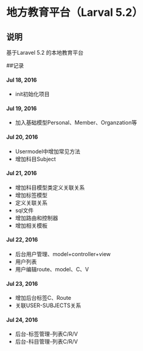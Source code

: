 # 地方教育平台（Larval 5.2）

## 说明

基于Laravel 5.2 的本地教育平台

##记录

#### Jul 18, 2016 
- init初始化项目

#### Jul 19, 2016 
- 加入基础模型Personal、Member、Organzation等

#### Jul 20, 2016
- Usermodel中增加常见方法
- 增加科目Subject

#### Jul 21, 2016
- 增加科目模型类定义关联关系
- 增加标签模型
- 定义关联关系
- sql文件
- 增加路由和控制器
- 增加相关模板

#### Jul 22, 2016
- 后台用户管理、model+controller+view
- 用户列表
- 用户编辑route、model、C、V

#### Jul 23, 2016
- 增加后台标签C、Route
- 关联USER-SUBJECTS关系

#### Jul 24, 2016
- 后台-标签管理-列表C/R/V
- 后台-科目管理-列表C/R/V
